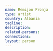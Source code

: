 ```yaml
---
name: Remijon Pronja
type: artist
country: Albania
tagline:
description:
related-persons:
connections:
layout: person
---
```

